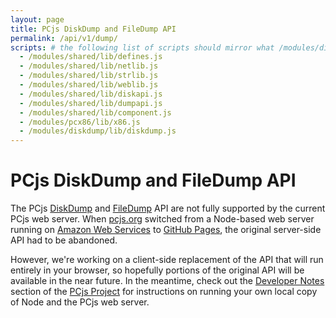 ```yaml
---
layout: page
title: PCjs DiskDump and FileDump API
permalink: /api/v1/dump/
scripts: # the following list of scripts should mirror what /modules/diskdump/lib/diskdump.js requires 
  - /modules/shared/lib/defines.js
  - /modules/shared/lib/netlib.js
  - /modules/shared/lib/strlib.js
  - /modules/shared/lib/weblib.js
  - /modules/shared/lib/diskapi.js
  - /modules/shared/lib/dumpapi.js
  - /modules/shared/lib/component.js
  - /modules/pcx86/lib/x86.js
  - /modules/diskdump/lib/diskdump.js
---
```


PCjs DiskDump and FileDump API
===

The PCjs [DiskDump](/modules/diskdump/) and [FileDump](/modules/filedump/) API are not fully supported
by the current PCjs web server.  When [pcjs.org](http://www.pcjs.org/) switched from a Node-based web server running on
[Amazon Web Services](https://aws.amazon.com/elasticbeanstalk/) to [GitHub Pages](https://pages.github.com/),
the original server-side API had to be abandoned.

However, we're working on a client-side replacement of the API that will run
entirely in your browser, so hopefully portions of the original API will be available in the near future.
In the meantime, check out the
[Developer Notes](https://github.com/jeffpar/pcjs#user-content-developer-notes) section of the
[PCjs Project](https://github.com/jeffpar/pcjs) for instructions on running your own local copy of Node and the
PCjs web server.
